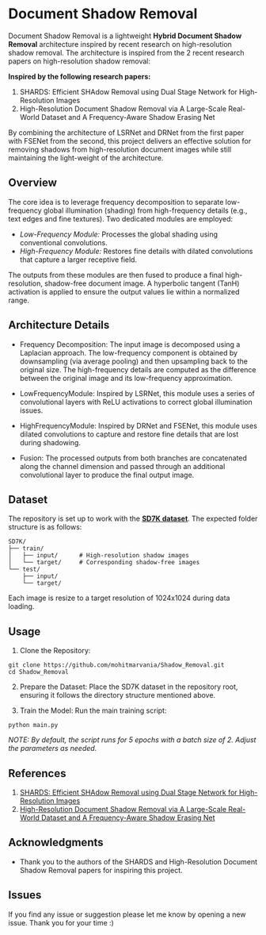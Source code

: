 # **Document Shadow Removal**

Document Shadow Removal is a lightweight **Hybrid Document Shadow Removal** architecture inspired by recent research on high-resolution shadow removal. The architecture is inspired from the 2 recent research papers on high-resolution shadow removal:

**Inspired by the following research papers:**
1. SHARDS: Efficient SHAdow Removal using Dual Stage Network for High-Resolution Images
2. High-Resolution Document Shadow Removal via A Large-Scale Real-World Dataset and A Frequency-Aware Shadow Erasing Net

By combining the architecture of LSRNet and DRNet from the first paper with FSENet from the second, this project delivers an effective solution for removing shadows from high-resolution document images while still maintaining the light-weight of the architecture.

## Overview
The core idea is to leverage frequency decomposition to separate low-frequency global illumination (shading) from high-frequency details (e.g., text edges and fine textures). Two dedicated modules are employed:

* *Low-Frequency Module:* Processes the global shading using conventional convolutions.
* *High-Frequency Module:* Restores fine details with dilated convolutions that capture a larger receptive field.

The outputs from these modules are then fused to produce a final high-resolution, shadow-free document image. A hyperbolic tangent (TanH) activation is applied to ensure the output values lie within a normalized range.

## Architecture Details

* Frequency Decomposition:
The input image is decomposed using a Laplacian approach. The low-frequency component is obtained by downsampling (via average pooling) and then upsampling back to the original size. The high-frequency details are computed as the difference between the original image and its low-frequency approximation.

* LowFrequencyModule:
Inspired by LSRNet, this module uses a series of convolutional layers with ReLU activations to correct global illumination issues.

* HighFrequencyModule:
Inspired by DRNet and FSENet, this module uses dilated convolutions to capture and restore fine details that are lost during shadowing.

* Fusion:
The processed outputs from both branches are concatenated along the channel dimension and passed through an additional convolutional layer to produce the final output image.

## Dataset
The repository is set up to work with the [**SD7K dataset**](https://github.com/CXH-Research/DocShadow-SD7K). The expected folder structure is as follows:
```
SD7K/
├── train/
│   ├── input/      # High-resolution shadow images
│   └── target/     # Corresponding shadow-free images
└── test/
    ├── input/
    └── target/
```
Each image is resize to a target resolution of 1024x1024 during data loading.

## Usage
1. Clone the Repository:
```
git clone https://github.com/mohitmarvania/Shadow_Removal.git
cd Shadow_Removal
```

2. Prepare the Dataset:
Place the SD7K dataset in the repository root, ensuring it follows the directory structure mentioned above.

3. Train the Model:
Run the main training script:
```
python main.py
``` 
*NOTE: By default, the script runs for 5 epochs with a batch size of 2. Adjust the parameters as needed.*

## References
1. [SHARDS: Efficient SHAdow Removal using Dual Stage Network for
High-Resolution Images](https://openaccess.thecvf.com/content/WACV2023/papers/Sen_SHARDS_Efficient_Shadow_Removal_Using_Dual_Stage_Network_for_High-Resolution_WACV_2023_paper.pdf)
2. [High-Resolution Document Shadow Removal via A Large-Scale Real-World
Dataset and A Frequency-Aware Shadow Erasing Net](https://arxiv.org/pdf/2308.14221v4)

## Acknowledgments

* Thank you to the authors of the SHARDS and High-Resolution Document Shadow Removal papers for inspiring this project.

## Issues

If you find any issue or suggestion please let me know by opening a new issue. Thank you for your time :)
